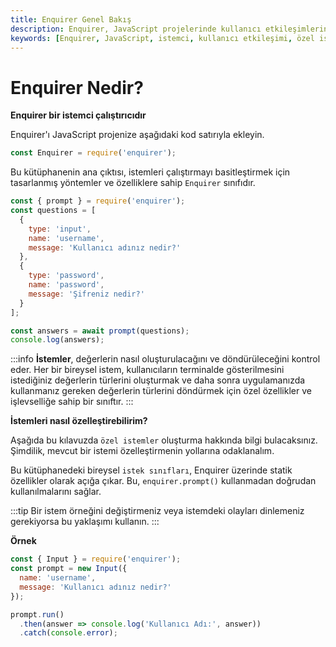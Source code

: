 ```yaml
---
title: Enquirer Genel Bakış
description: Enquirer, JavaScript projelerinde kullanıcı etkileşimlerini yönetmek için tasarlanmış bir istemci çalıştırıcısıdır. Bu kılavuz, Enquirer'ı projelerinize nasıl ekleyeceğinizi ve özelleştireceğinizi açıklamaktadır.
keywords: [Enquirer, JavaScript, istemci, kullanıcı etkileşimi, özel istemler]
---
```


# Enquirer Nedir?

**Enquirer bir istemci çalıştırıcıdır**

Enquirer'ı JavaScript projenize aşağıdaki kod satırıyla ekleyin.

```js
const Enquirer = require('enquirer');
```

Bu kütüphanenin ana çıktısı, istemleri çalıştırmayı basitleştirmek için tasarlanmış yöntemler ve özelliklere sahip `Enquirer` sınıfıdır.

```js
const { prompt } = require('enquirer');
const questions = [
  {
    type: 'input',
    name: 'username',
    message: 'Kullanıcı adınız nedir?'
  },
  {
    type: 'password',
    name: 'password',
    message: 'Şifreniz nedir?'
  }
];

const answers = await prompt(questions);
console.log(answers);
```

:::info
**İstemler**, değerlerin nasıl oluşturulacağını ve döndürüleceğini kontrol eder. Her bir bireysel istem, kullanıcıların terminalde gösterilmesini istediğiniz değerlerin türlerini oluşturmak ve daha sonra uygulamanızda kullanmanız gereken değerlerin türlerini döndürmek için özel özellikler ve işlevselliğe sahip bir sınıftır.
:::

**İstemleri nasıl özelleştirebilirim?**

Aşağıda bu kılavuzda `özel istemler` oluşturma hakkında bilgi bulacaksınız. Şimdilik, mevcut bir istemi özelleştirmenin yollarına odaklanalım.

Bu kütüphanedeki bireysel `istek sınıfları`, Enquirer üzerinde statik özellikler olarak açığa çıkar. Bu, `enquirer.prompt()` kullanmadan doğrudan kullanılmalarını sağlar.

:::tip
Bir istem örneğini değiştirmeniz veya istemdeki olayları dinlemeniz gerekiyorsa bu yaklaşımı kullanın.
:::

**Örnek**

```js
const { Input } = require('enquirer');
const prompt = new Input({
  name: 'username',
  message: 'Kullanıcı adınız nedir?'
});

prompt.run()
  .then(answer => console.log('Kullanıcı Adı:', answer))
  .catch(console.error);
```